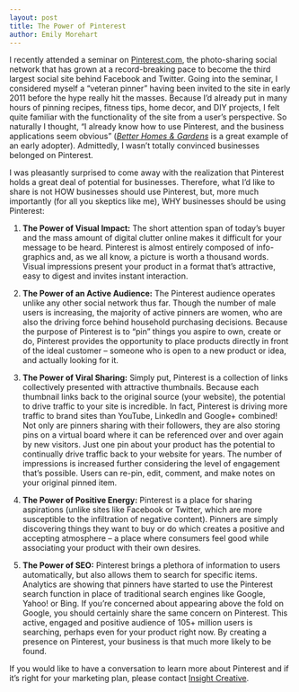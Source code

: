 ```yaml
---
layout: post
title: The Power of Pinterest
author: Emily Morehart
---
```


I recently attended a seminar on [Pinterest.com](http://www.pinterest.com/), the photo-sharing social network that has grown at a record-breaking pace to become the third largest social site behind Facebook and Twitter. Going into the seminar, I considered myself a “veteran pinner” having been invited to the site in early 2011 before the hype really hit the masses. Because I’d already put in many hours of pinning recipes, fitness tips, home decor, and DIY projects, I felt quite familiar with the functionality of the site from a user’s perspective. So naturally I thought, “I already know how to use Pinterest, and the business applications seem obvious” ([*Better Homes & Gardens*](http://www.pinterest.com/bhg/) is a great example of an early adopter). Admittedly, I wasn’t totally convinced businesses belonged on Pinterest.

I was pleasantly surprised to come away with the realization that Pinterest holds a great deal of potential for businesses. Therefore, what I’d like to share is not HOW businesses should use Pinterest, but, more much importantly (for all you skeptics like me), WHY businesses should be using Pinterest:

1. **The Power of Visual Impact:** The short attention span of today’s buyer and the mass amount of digital clutter online makes it difficult for your message to be heard. Pinterest is almost entirely composed of info-graphics and, as we all know, a picture is worth a thousand words. Visual impressions present your product in a format that’s attractive, easy to digest and invites instant interaction.

2. **The Power of an Active Audience:** The Pinterest audience operates unlike any other social network thus far. Though the number of male users is increasing, the majority of active pinners are women, who are also the driving force behind household purchasing decisions. Because the purpose of Pinterest is to “pin” things you aspire to own, create or do, Pinterest provides the opportunity to place products directly in front of the ideal customer – someone who is open to a new product or idea, and actually looking for it.

3. **The Power of Viral Sharing:** Simply put, Pinterest is a collection of links collectively presented with attractive thumbnails. Because each thumbnail links back to the original source (your website), the potential to drive traffic to your site is incredible. In fact, Pinterest is driving more traffic to brand sites than YouTube, LinkedIn and Google+ combined! Not only are pinners sharing with their followers, they are also storing pins on a virtual board where it can be referenced over and over again by new visitors. Just one pin about your product has the potential to continually drive traffic back to your website for years. The number of impressions is increased further considering the level of engagement that’s possible. Users can re-pin, edit, comment, and make notes on your original pinned item.

4. **The Power of Positive Energy:** Pinterest is a place for sharing aspirations (unlike sites like Facebook or Twitter, which are more susceptible to the infiltration of negative content). Pinners are simply discovering things they want to buy or do which creates a positive and accepting atmosphere – a place where consumers feel good while associating your product with their own desires.

5. **The Power of SEO:** Pinterest brings a plethora of information to users automatically, but also allows them to search for specific items. Analytics are showing that pinners have started to use the Pinterest search function in place of traditional search engines like Google, Yahoo! or Bing. If you’re concerned about appearing above the fold on Google, you should certainly share the same concern on Pinterest. This active, engaged and positive audience of 105+ million users is searching, perhaps even for your product right now. By creating a presence on Pinterest, your business is that much more likely to be found.

If you would like to have a conversation to learn more about Pinterest and if it’s right for your marketing plan, please contact [Insight Creative](http://www.insightcreative.com).
